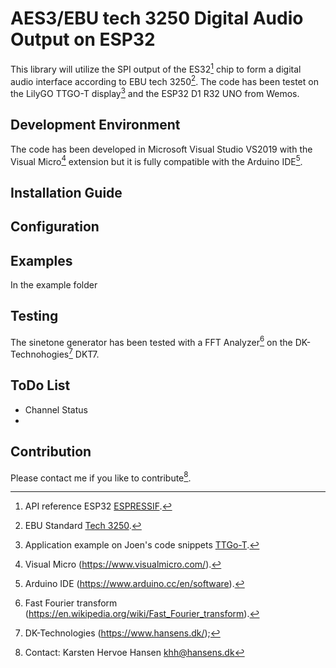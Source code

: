 # AES3/EBU tech 3250 Digital Audio Output on ESP32
This library will utilize the SPI output of the ES32[^1] chip to form a digital audio interface according to EBU tech 3250[^2]. The code has been testet on the
LilyGO TTGO-T display[^3] and the ESP32 D1 R32 UNO from Wemos.

## Development Environment
The code has been developed in Microsoft Visual Studio VS2019 with the Visual Micro[^4] extension but it is fully compatible with the Arduino IDE[^5].

## Installation Guide

## Configuration

## Examples
In the example folder

## Testing

The sinetone generator has been tested with a FFT Analyzer[^FFT] on the DK-Technohogies[^DK] DKT7.

## ToDo List
* Channel Status
* 
## Contribution

Please contact me if you like to contribute[^Contact].


[^1]: API reference ESP32 [ESPRESSIF](https://docs.espressif.com/projects/esp-idf/en/latest/esp32/api-reference/index.html).
[^2]: EBU Standard [Tech 3250](https://tech.ebu.ch/docs/tech/tech3250.pdf).
[^3]: Application example on Joen's code snippets [TTGo-T](https://sites.google.com/site/jmaathuis/arduino/lilygo-ttgo-t-display-esp32).
[^4]: Visual Micro (https://www.visualmicro.com/).
[^5]: Arduino IDE (https://www.arduino.cc/en/software).
[^FFT]:  Fast Fourier transform (https://en.wikipedia.org/wiki/Fast_Fourier_transform).
[^DK]: DK-Technologies (https://www.hansens.dk/);
[^Contact]: Contact: Karsten Hervoe Hansen khh@hansens.dk

